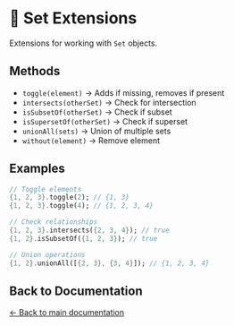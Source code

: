 # 🔢 Set Extensions

Extensions for working with `Set` objects.

## Methods

- `toggle(element)` → Adds if missing, removes if present
- `intersects(otherSet)` → Check for intersection
- `isSubsetOf(otherSet)` → Check if subset
- `isSupersetOf(otherSet)` → Check if superset
- `unionAll(sets)` → Union of multiple sets
- `without(element)` → Remove element

## Examples

```dart
// Toggle elements
{1, 2, 3}.toggle(2); // {1, 3}
{1, 2, 3}.toggle(4); // {1, 2, 3, 4}

// Check relationships
{1, 2, 3}.intersects({2, 3, 4}); // true
{1, 2}.isSubsetOf({1, 2, 3}); // true

// Union operations
{1, 2}.unionAll([{2, 3}, {3, 4}]); // {1, 2, 3, 4}
```

## Back to Documentation

[← Back to main documentation](./README.md)
